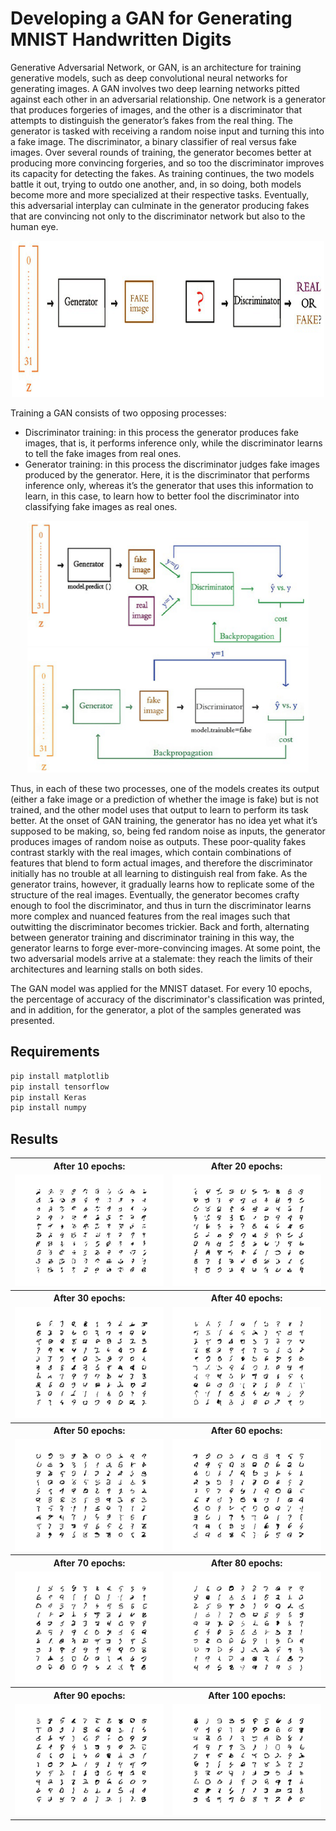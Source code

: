 # Developing a GAN for Generating MNIST Handwritten Digits

Generative Adversarial Network, or GAN, is an architecture for training generative models, such as deep convolutional neural networks for generating images. A GAN involves two deep learning networks pitted against each other in an adversarial relationship. One network is a generator that produces forgeries of images, and the other is a discriminator that attempts to distinguish the generator’s fakes from the real thing. The generator is tasked with receiving a random noise input and turning this into a fake image. The discriminator, a binary classifier of real versus fake images. Over several rounds of training, the generator becomes better at producing more convincing forgeries, and so too the discriminator improves its capacity for detecting the fakes. As training continues, the two models battle it out, trying to outdo one another, and, in so doing, both models become more and more specialized at their respective tasks. Eventually, this adversarial interplay can culminate in the generator producing fakes that are convincing not only to the discriminator network but also to the human eye.

<p align="center">
  <img src="1.png" width="500" height="250">
</p>

Training a GAN consists of two opposing processes:
* Discriminator training: in this process the generator produces fake images, that is, it performs inference only, while the discriminator learns to tell the fake images from real ones.
* Generator training: in this process the discriminator judges fake images produced by the generator. Here, it is the discriminator that performs inference only, whereas it’s the generator that uses this information to learn, in this case, to learn how to better fool the discriminator into classifying fake images as real ones.

<p align="center">
  <img src="2.png" width="450" height="200">
  <img src="3.png" width="450" height="200">
</p>

Thus, in each of these two processes, one of the models creates its output (either a fake image or a prediction of whether the image is fake) but is not trained, and the other model uses that output to learn to perform its task better.
At the onset of GAN training, the generator has no idea yet what it’s supposed to be making, so, being fed random noise as inputs, the generator produces images of random noise as outputs. These poor-quality fakes contrast starkly with the real images, which contain combinations of features that blend to form actual images, and therefore the discriminator initially has no trouble at all learning to distinguish real from fake. As the generator trains, however, it gradually learns how to replicate some of the structure of the real images. Eventually, the generator becomes crafty enough to fool the discriminator, and thus in turn the discriminator learns more complex and nuanced features from the real images such that outwitting the discriminator becomes trickier. Back and forth, alternating between generator training and discriminator training in this way, the generator learns to forge ever-more-convincing images. At some point, the two adversarial models arrive at a stalemate: they reach the limits of their architectures and learning stalls on both sides.

The GAN model was applied for the MNIST dataset. For every 10 epochs, the percentage of accuracy of the discriminator's classification was printed, and in addition, for the generator, a plot of the samples generated was presented.

## Requirements
~~~bash
pip install matplotlib
pip install tensorflow
pip install Keras
pip install numpy
~~~

## Results

<table align="center">
  <tr>
    <th>After 10 epochs:</th>
    <th>After 20 epochs:</th>
  </tr>
  <tr>
    <td><img src="results\After 10 epochs.png"></td>
    <td><img src="results\After 20 epochs.png"></td>
  </tr>
  <tr>
    <th>After 30 epochs:</th>
    <th>After 40 epochs:</th>
  </tr>
  <tr>
    <td><img src="results\After 30 epochs.png"></td>
    <td><img src="results\After 40 epochs.png"></td>
  </tr>
  <tr>
    <th>After 50 epochs:</th>
    <th>After 60 epochs:</th>
  </tr>
  <tr>
    <td><img src="results\After 50 epochs.png"></td>
    <td><img src="results\After 60 epochs.png"></td>
  </tr>
  <tr>
    <th>After 70 epochs:</th>
    <th>After 80 epochs:</th>
  </tr>
  <tr>
    <td><img src="results\After 70 epochs.png"></td>
    <td><img src="results\After 80 epochs.png"></td>
  </tr>
  <tr>
    <th>After 90 epochs:</th>
    <th>After 100 epochs:</th>
  </tr>
  <tr>
    <td><img src="results\After 90 epochs.png"></td>
    <td><img src="results\After 100 epochs.png"></td>
  </tr>
</table>
